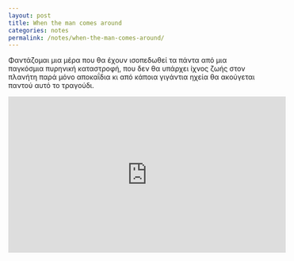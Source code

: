```yaml
---
layout: post
title: When the man comes around
categories: notes
permalink: /notes/when-the-man-comes-around/
---
```


Φαντάζομαι μια μέρα που θα έχουν ισοπεδωθεί τα πάντα από μια παγκόσμια πυρηνική καταστροφή, που δεν θα υπάρχει ίχνος ζωής στον πλανήτη παρά μόνο αποκαΐδια κι από κάποια γιγάντια ηχεία θα ακούγεται παντού αυτό το τραγούδι.

<div class="youtube-embed-container">
	<iframe width="560" height="315" src="https://www.youtube.com/embed/k5dYxX-PNno" title="YouTube video player" frameborder="0" allow="accelerometer; autoplay; clipboard-write; encrypted-media; gyroscope; picture-in-picture" allowfullscreen></iframe>
</div>
